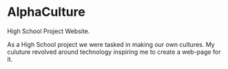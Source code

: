 # AlphaCulture
High School Project Website.

As a High School project we were tasked in making our own cultures. My culuture revolved around technology inspiring me to create a web-page for it.
